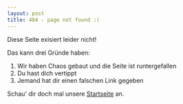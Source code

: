 ```yaml
---
layout: post
title: 404 - page not found :(
---
```


Diese Seite exisiert leider nicht!

Das kann drei Gründe haben:
1. Wir haben Chaos gebaut und die Seite ist runtergefallen
2. Du hast dich vertippt
3. Jemand hat dir einen falschen Link gegeben

Schau' dir doch mal unsere [Startseite](https://chaospott.de/) an.
